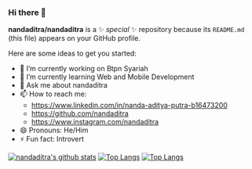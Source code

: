 ### Hi there 👋


**nandaditra/nandaditra** is a ✨ _special_ ✨ repository because its `README.md` (this file) appears on your GitHub profile.

Here are some ideas to get you started:

- 🔭 I’m currently working on Btpn Syariah
- 🌱 I’m currently learning Web and Mobile Development
- 💬 Ask me about nandaditra
- 📫 How to reach me: 
     - https://www.linkedin.com/in/nanda-aditya-putra-b16473200
     - https://github.com/nandaditra
     - https://www.instagram.com/nandaditra
- 😄 Pronouns: He/Him
- ⚡ Fun fact: Introvert

[![nandaditra's github stats](https://github-readme-stats.vercel.app/api?username=nandaditra&theme=dracula&show_icons=true)](https://github.com/anuraghazra/github-readme-stats)
[![Top Langs](https://github-readme-stats.vercel.app/api/top-langs/?username=nandaditra&layout=compact&theme=dracula)](https://github.com/anuraghazra/github-readme-stats) 
[![Top Langs](https://github-readme-stats.vercel.app/api/top-langs/?username=nandaditra&layout=compact&langs_count=10&theme=dracula&hide=javascript)](https://github.com/anuraghazra/github-readme-stats) 
